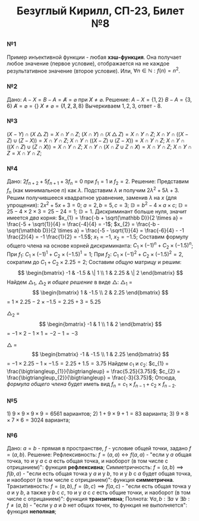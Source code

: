 # <p align="center">Безуглый Кирилл, СП-23, Билет №8</p>

### №1

Пример инъективной функции - любая **хэш-функция**. Она получает любое значение (первое условие), отображается на не каждое результативное значение (второе условие).
Или, $\forall n \in \mathbb N: f(n) = n^{2}$.

### №2

Дано: $A - X = B - A = \not A = \varnothing$ при $\not X \neq \varnothing$.
Решение:
$A - X = \{1, 2\}$
$B - A = \{3, 6\}$
$\not A = \varnothing = \{\}$
$\not X \neq \varnothing = \{\not1, \not2, \not3, 8\}$
Вычеркиваем $1, 2, 3$, ответ - $8$.


### №3

$(X - Y) \cap (X \bigtriangleup Z) = X \cap \not Y \cap \not Z$;
$(X \cap \not Y) \cap (X \bigtriangleup Z) = X \cap \not Y \cap \not Z$;
$X \cap \not Y \cap ((X - Z) \cup (Z - X)) = X \cap \not Y \cap \not Z$;
$X \cap \not Y \cap ((X - Z) \cup (Z - X)) = X \cap \not Y \cap \not Z$;
$X \cap \not Y \cap ((X \cap \not Z) \cup (Z \cap \not X)) = X \cap \not Y \cap \not Z$;
$X \cap \not Y \cap (X \cap \not Z \cup Z \cap \not X) = X \cap \not Y \cap \not Z$;
$X \cap \not Y \cap \not Z = X \cap \not Y \cap \not Z$;

### №4

Дано: $2f_{n+2} + 5f_{n+1} + 3f_{n} = 0$ при $f_{1} = 1$ и $f_{2} = 2$.
Решение:
Представим $f_{n}$ (как минимальное $n$) как $\lambda$.
Подставим $\lambda$ и получим $2\lambda^{2} + 5\lambda + 3$.
Решим получившееся квадратное уравнение, заменив $\lambda$ на $x$ (для упрощения):
$2x^{2} + 5x + 3 = 0$;
$a = 2, b = 5, c = 3$; 
$\mathbb D = b^{2} - 4 \times a \times c$;
$\mathbb D = 25 - 4 \times 2 \times 3 = 25 - 24 = 1$;
$\mathbb D = 1$. Дискриминант больше нуля, значит имеется _два_ корня:
$x_{1} = \frac{-b + \sqrt{\mathbb D}}{2 \times a} = \frac{-5 + \sqrt{1}}{4} = \frac{-4}{4} = -1$;
$x_{2} = \frac{-b - \sqrt{\mathbb D}}{2 \times a} = \frac{-5 - \sqrt{1}}{4} = \frac{-6}{4} - -1 \frac{2}{4} = -1 \frac{1}{2} = -1.5$;
$x_{1} = -1,\ x_{2} = -1.5$;
Составим формулу общего члена на основе корней дискриминанта:
$C_{1} \times (-1)^{n} + C_{2} \times (-1.5)^{n}$;
При $f_{1}$: $C_{1} \times (-1)^{1} + C_{2} \times (-1.5)^{1} = 1$;
При $f_{2}$: $C_{1} \times (-1)^2 + C_{2} \times (-1.5)^{2} = 2$, сократим до $C_{1} + C_{2} \times 2.25 = 2$;
Составим _общую_ матрицу и решим:
$$
\begin{bmatrix}
-1 & -1.5 & \| 1 \\
1 & 2.25 & \| 2
\end{bmatrix}
$$
Найдем $\bigtriangleup_{1}$, $\bigtriangleup_{2}$ и _общее решение_ в виде $\bigtriangleup$:
$\bigtriangleup_{1}$ = $$
\begin{bmatrix}
1 & -1.5 \\
2 & 2.25
\end{bmatrix}
$$ = $1 \times 2.25 - 2 \times -1.5 = 2.25 + 3 = 5.25$

$\bigtriangleup_{2}$ = $$
\begin{bmatrix}
-1 & 1 \\
1 & 2
\end{bmatrix}
$$ = $-1 \times 2 - 1 \times 1 = -2 - 1 = -3$

$\bigtriangleup$ = $$
\begin{bmatrix}
-1 & -1.5 \\
1 & 2.25
\end{bmatrix}
$$ = $-1 \times 2.25 - 1 \times -1.5 = 2.25 + 1.5 = 3.75$
Найдем $c_{1}$ и $c_{2}$:
$c_{1} = \frac{\bigtriangleup_{1}}{\bigtriangleup} = \frac{5.25}{3.75}$;
$c_{2} = \frac{\bigtriangleup_{2}}{\bigtriangleup} = \frac{-3}{3.75}$;
Отсюда, _формула общего члена_ будет иметь вид $f_{n} = c_{1} \times f_{n-1} + c_{2} \times f_{n-2}$.

### №5

1\) $9 \times 9 \times 9 \times 9 = 6561$ вариантов;
2\) $1 + 9 \times 9 + 1 = 83$ варианта;
3\) $9 \times 8 \times 7 \times 6 = 3024$ варианта;

### №6

Дано: $a = b$ - прямая в пространстве, $f$ - условие общей точки, задано $f = (a, b)$.
Решение:
Рефлексивность: $f = (a, a) \leftrightarrow f(a, a)$ - "если у $a$ общая точка, то и у $a$ с $a$ есть общая точка, и наоборот (в том числе с отрицанием)": функция **рефлексивна**;
Симметричность: $f = (a, b) \implies f(b, a)$ - "если есть общая точка у $a$ и у $b$, то и у $b$ с $a$ будет общая точка, и наоборот (в том числе с отрицанием)": функция **симметрична**.
Транзитивность: $f = (a, b), f = (b, c) \implies f(a, c)$ - "если есть общая точка у $a$ и у $b$, а также у $b$ с $c$, то и у $a$ с $c$ есть общие точки, и наоборот (в том числе с отрицанием)": функция **транзитивна**;
Полнота: $\forall a, b: \exists a \lor \exists b: f \neq (a, b)$ - "если у $a$ и $b$ нет общих точек, то функция не выполняется": функция **неполная**;
